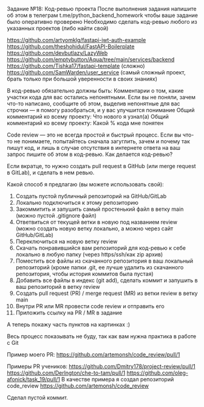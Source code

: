 Задание №18: Код-ревью проекта
После выполнения задания напишите об этом в телеграм t.me/python_backend_homework чтобы ваше задание было оперативно проверено
Необходимо сделать код-ревью любого из указанных проектов (либо найти свой)

https://github.com/artyomklg/fastapi-jwt-auth-example
https://github.com/theshohidul/FastAPI-Boilerplate
https://github.com/devbutlazy/LazyWeb
https://github.com/emptybutton/Aqua/tree/main/services/backend
https://github.com/Tishka17/fastapi-template (сложно)
https://github.com/SamWarden/user_service (самый сложный проект, брать только при большой уверенности в своих знаниях)

В код-ревью обязательно должны быть:
Комментарии о том, какие участки кода для вас остались непонятными. Если вы не поняли, зачем что-то написано, сообщите об этом, выделив непонятные для вас строчки  — я помогу разобраться, и у вас улучшится понимание
Общий комментарий ко всему проекту: Что нового я узнал(а)
Общий комментарий ко всему проекту: Какой % кода мне понятен

Code review — это не всегда простой и быстрый процесс. Если вы что-то не понимаете, попытайтесь сначала загуглить, зачем и почему так пишут код, и лишь в случае отсутствия в интернете ответа на ваш запрос пишите об этом в код-ревью.
Как делается код-ревью?

Если вкратце, то нужно создать pull request в GitHub (или merge request в GitLab), и сделать в нем ревью.

Какой способ я предлагаю (вы можете использовать свой): 
1. Создать пустой публичный репозиторий на GitHub/GitLab 
2. Локально подключиться к этому репозиторию 
3. Закоммитить и запушить самый простенький файл в ветку main (можно пустой .gitignore файл) 
4. Ответвиться от текущей ветки в новую под названием review (можно создать новую ветку локально, а можно через сайт GitHub/GitLab) 
5. Переключиться на новую ветку review
6. Скачать понравившийся вам репозиторий для код-ревью к себе локально в любую папку (через https/ssh/как zip архив) 
7. Поместить все файлы из скачанного репозитория в ваш локальный репозиторий (кроме папки .git, ее лучше удалить из скачанного репозитория, чтобы история коммитов была пустая) 
8. Добавить все файлы в индекс (git add), сделать коммит и запушить в ваш репозиторий в ветку review
9. Создать pull request (PR) / merge request (MR) из ветки review в ветку main
10. Внутри PR или MR провести code review и отправить его
11. Приложить ссылку на PR / MR в задание

А теперь покажу часть пунктов на картинках :)

Весь процесс показывать не буду, так как вам нужна практика в работе с Git

Пример моего PR: https://github.com/artemonsh/code_review/pull/1

Примеры PR учеников:
https://github.com/Dmitry178/project-review/pull/1
https://github.com/Derlngton/che-to-tam/pull/1
https://github.com/oleg-afonick/task_19/pull/1
В качестве примера я создал репозиторий code_review https://github.com/artemonsh/code_review

Сделал пустой коммит.